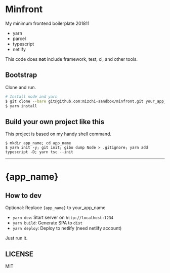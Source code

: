 # Minfront

My minimum frontend boilerplate 201811

- yarn
- parcel
- typescript
- netlify

This code does **not** include framework, test, ci, and other tools.

## Bootstrap

Clone and run.

```bash
# Install node and yarn
$ git clone --bare git@github.com:mizchi-sandbox/minfront.git your_app_name
$ yarn install
```

## Build your own project like this

This project is based on my handy shell command.

```
$ mkdir app_name; cd app_name
$ yarn init -y; git init; gibo dump Node > .gitignore; yarn add typescript -D; yarn tsc --init
```

---

# {app_name}

## How to dev

Optional: Replace `{app_name}` to your_app_name

- `yarn dev`: Start server on `http://localhost:1234`
- `yarn build`: Generate SPA to `dist`
- `yarn deploy`: Deploy to netlify (need netlify account)

Just run it.

## LICENSE

MIT
